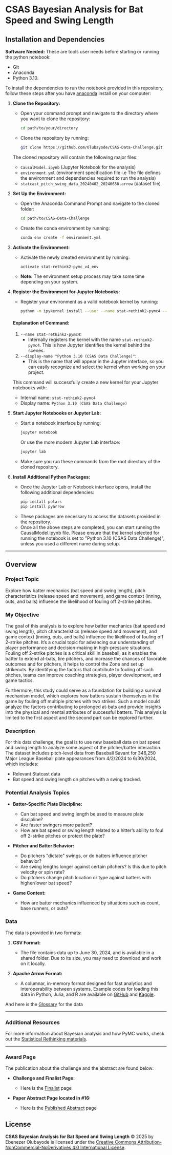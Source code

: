 # CSAS Bayesian Analysis for Bat Speed and Swing Length

## Installation and Dependencies


 
 **Software Needed:**
These are tools user needs before starting or running the python notebook:
- Git
- Anaconda
- Python 3.10.

To install the dependencies to run the notebook provided in this repository, follow these steps after you have [anaconda](https://www.anaconda.com/products/individual#Downloads) install on your computer: 

1. **Clone the Repository:**
   - Open your command prompt and navigate to the directory where you want to clone the repository:
     ```bash
     cd path/to/your/directory
     ```
   - Clone the repository by running:
     ```bash
     git clone https://github.com/Olubayode/CSAS-Data-Challenge.git
     ```

   The cloned repository will contain the following major files:
   - `CausalModel.ipynb` (Jupyter Notebook for the analysis)
   - `environment.yml` (environment specification file i.e  The file defines the environment and dependencies required to run the analysis)
   - `statcast_pitch_swing_data_20240402_20240630.arrow` (dataset file)

2. **Set Up the Environment:**
   - Open the Anaconda Command Prompt and navigate to the cloned folder:
     ```bash
     cd path/to/CSAS-Data-Challenge
     ```
   - Create the conda environment by running:
     ```bash
     conda env create -f environment.yml
     ```

3. **Activate the Environment:**
   - Activate the newly created environment by running:
     ```bash
     activate stat-rethink2-pymc_v4_env
     ```
   - **Note:** The environment setup process may take some time depending on your system.

4. **Register the Environment for Jupyter Notebooks:**
   - Register your environment as a valid notebook kernel by running:
     ```bash
     python -m ipykernel install --user --name stat-rethink2-pymc4 --display-name "Python 3.10 (CSAS Data Challenge)"
     ```

   #### Explanation of Command:
   1. `--name stat-rethink2-pymc4`:
      - Internally registers the kernel with the name `stat-rethink2-pymc4`. This is how Jupyter identifies the kernel behind the scenes.
   2. `--display-name "Python 3.10 (CSAS Data Challenge)"`:
      - This is the name that will appear in the Jupyter interface, so you can easily recognize and select the kernel when working on your project.


   This command will successfully create a new kernel for your Jupyter notebooks with:
   - Internal name: `stat-rethink2-pymc4`
   - Display name: `Python 3.10 (CSAS Data Challenge)`


5. **Start Jupyter Notebooks or Jupyter Lab:**
   - Start a notebook interface by running:
     ```bash
     jupyter notebook
     ```
     Or use the more modern Jupyter Lab interface:
     ```bash
     jupyter lab
     ```
   - Make sure you run these commands from the root directory of the cloned repository.

6. **Install Additional Python Packages:**
   - Once the Jupyter Lab or Notebook interface opens, install the following additional dependencies:
     ```bash
     pip install polars
     pip install pyarrow
     ```
   - These packages are necessary to access the datasets provided in the repository.
   - Once all the above steps are completed, you can start running the CausalModel.ipynb file. Please ensure that the kernel selected for running the notebook is set to "Python 3.10 (CSAS Data Challenge)", unless you used a different name during setup.

---

## Overview

### Project Topic

Explore how batter mechanics (bat speed and swing length), pitch characteristics (release speed and movement), and game context (inning, outs, and balls) influence the likelihood of fouling off 2-strike pitches.

### My Objective

The goal of this analysis is to explore how batter mechanics (bat speed and swing length), pitch characteristics (release speed and movement), and game context (inning, outs, and balls) influence the likelihood of fouling off 2-strike pitches. It’s a crucial topic for advancing our understanding of player performance and decision-making in high-pressure situations. Fouling off 2-strike pitches is a critical skill in baseball, as it enables the batter to extend at-bats, tire pitchers, and increase the chances of favorable outcomes and for pitchers, it helps to control the Zone and set up strikeouts. By identifying the factors that contribute to fouling off such pitches, teams can improve coaching strategies, player development, and game tactics.

Furthermore, this study could serve as a foundation for building a survival mechanism model, which explores how batters sustain themselves in the game by fouling off multiple pitches with two strikes. Such a model could analyze the factors contributing to prolonged at-bats and provide insights into the physical and mental attributes of successful batters. This analysis is limited to the first aspect and the second part can be explored further.

### Description

For this data challenge, the goal is to use new baseball data on bat speed and swing length to analyze some aspect of the pitcher/batter interaction. The dataset includes pitch-level data from Baseball Savant for 346,250 Major League Baseball plate appearances from 4/2/2024 to 6/30/2024, which includes:
- Relevant Statcast data 
- Bat speed and swing length on pitches with a swing tracked.

### Potential Analysis Topics

- **Batter-Specific Plate Discipline:**
  - Can bat speed and swing length be used to measure plate discipline?
  - Are faster swingers more patient?
  - How are bat speed or swing length related to a hitter’s ability to foul off 2-strike pitches or protect the plate?

- **Pitcher and Batter Behavior:**
  - Do pitchers "dictate" swings, or do batters influence pitcher behavior?
  - Are swing lengths longer against certain pitchers? Is this due to pitch velocity or spin rate?
  - Do pitchers change pitch location or type against batters with higher/lower bat speed?

- **Game Context:**
  - How are batter mechanics influenced by situations such as count, base runners, or outs?

### Data

The data is provided in two formats:

1. **CSV Format:**
   - The file contains data up to June 30, 2024, and is available in a shared folder. Due to its size, you may need to download and work on it locally.

2. **Apache Arrow Format:**
   - A columnar, in-memory format designed for fast analytics and interoperability between systems. Example codes for loading this data in Python, Julia, and R are available on [GitHub](https://github.com/CSAS-Data-Challenge/2025) and [Kaggle](https://www.kaggle.com/competitions/csas-2025-data-challenge/data).

And here is the [Glossary](https://baseballsavant.mlb.com/visuals/swing-take?playerId=545361) for the data

---


### Additional Resources

For more information about Bayesian analysis and how PyMC works, check out the [Statistical Rethinking materials](https://github.com/pymc-devs/pymc-resources/tree/main/Rethinking_2).

---
### Award Page

The publication about the challenge and the abstract are found below:
- **Challenge and Finalist Page:**
  - Here is the [Finalist](https://statds.org/events/csas2025/challenge.html) page
  
- **Paper Abstract Page located in #16:**
  - Here is the [Published Abstract](https://statds.org/events/csas2025/sessions.html) page

## License

**CSAS Bayesian Analysis for Bat Speed and Swing Length** © 2025 by Ebenezer Olubayode is licensed under the [Creative Commons Attribution-NonCommercial-NoDerivatives 4.0 International License](https://creativecommons.org/licenses/by-nc-nd/4.0/).
